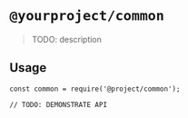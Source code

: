 # `@yourproject/common`

> TODO: description

## Usage

```
const common = require('@project/common');

// TODO: DEMONSTRATE API
```
